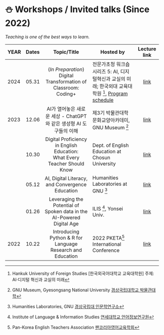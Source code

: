 # ⛄ Workshops / Invited talks (Since 2022)

_Teaching is one of the best ways to learn._

|YEAR|Dates|Topic/Title|Hosted by|Lecture link|
|:--|:--|:--:|--|:--:|
| 2024 |05.31 | (_In Preparation_)<br> Digital Transformation of Classroom: Coding+| 전문가초청 워크숍 시리즈 5: AI, 디지털혁신과 교실의 미래; 한국외대 교육대학원 [^5], [Program schedule](https://builder.hufs.ac.kr/user/boardList.action?command=view&page=1&boardId=26502&boardSeq=185037850) |[link](https://github.com/MK316/workshops/blob/main/20240531_hufs/readme.md)|
| 2023 |12.06 |AI가 열어놓은 새로운 세상 - ChatGPT와 같은 생성형 AI 도구들의 이해|제3기 박물관대학 문화교양아카데미, GNU Museum [^4]|[link](https://github.com/MK316/workshops/tree/main/20231206)|
| |10.30 | Digital Proficiency in English Education: <br> What Every Teacher Should Know | Dept. of English Education at Chosun University | [link](https://github.com/MK316/workshops/tree/main/2023CSU)|
| |05.12 |AI, Digital Literacy, and Convergence Education | Humanities Laboratories at GNU [^3] | [link](https://github.com/MK316/workshops/blob/main/20230512_GNU/README.md)|
||01.26|Leveraging the Potential of Spoken data in the AI-Powered Digital Age|ILIS [^2], Yonsei Univ.|[link](https://github.com/MK316/workshops/blob/main/20230126_yonsei/index.md)|
|2022|10.22| Introducing Python & R for Language Research and Education | 2022 PKETA[^1] International Conference|[link](https://github.com/MK316/pketa22/blob/main/README.md)|



[^1]: Pan-Korea English Teachers Association [팬코리아영어교육학회](https://pketa.jams.or.kr/co/locale.kci?lang=en_US)
[^2]: Institute of Language & Information Studies [연세대학교 언어정보연구원](https://devcms.yonsei.ac.kr/ilis_en/index.do)
[^3]: Humanities Laboratories, GNU [경상국립대 인문학연구소](https://www.gnu.ac.kr/human/main.do)
[^4]: GNU Museum, Gyesongsang National University [경상국립대학교 박물관대학](https://www.gnu.ac.kr/museum/main.do)
[^5]: Hankuk University of Foreign Studies [한국외국어대학교 교육대학원] 주제: AI·디지털 혁신과 교실의 미래
